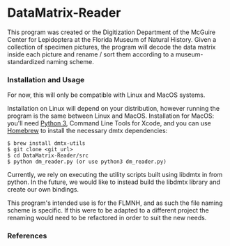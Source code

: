 # DataMatrix-Reader
This program was created or the Digitization Department of the McGuire Center for Lepidoptera at the Florida Museum of Natural History. Given a collection of specimen pictures, the program will decode the data matrix inside each picture and rename / sort them according to a museum-standardized naming scheme. 

### Installation and Usage
For now, this will only be compatible with Linux and MacOS systems. 

Installation on Linux will depend on your distribution, however running the program is the same between Linux and MacOS. Installation for MacOS: you'll need [Python 3](https://www.python.org/downloads/), Command Line Tools for Xcode, and you can use [Homebrew](https://docs.brew.sh/Installation) to install the necessary dmtx dependencies:

```
$ brew install dmtx-utils
$ git clone <git_url>
$ cd DataMatrix-Reader/src
$ python dm_reader.py (or use python3 dm_reader.py)
```

Currently, we rely on executing the utility scripts built using libdmtx in from python. In the future, we would like to instead build the libdmtx library and create our own bindings.

This program's intended use is for the FLMNH, and as such the file naming scheme is specific. If this were to be adapted to a different project the renaming would need to be refactored in order to suit the new needs. 

### References

